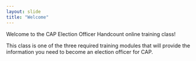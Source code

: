 ```yaml
---
layout: slide
title: "Welcome"
---
```


Welcome to the CAP Election Officer Handcount online training class!

This class is one of the three required training modules that will provide the information you need to become an election officer for CAP.
